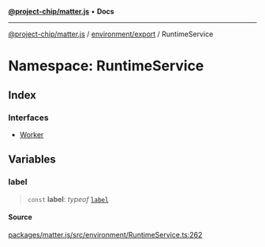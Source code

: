 [**@project-chip/matter.js**](../../../../README.md) • **Docs**

***

[@project-chip/matter.js](../../../../modules.md) / [environment/export](../../README.md) / RuntimeService

# Namespace: RuntimeService

## Index

### Interfaces

- [Worker](interfaces/Worker.md)

## Variables

### label

> `const` **label**: *typeof* [`label`](README.md#label)

#### Source

[packages/matter.js/src/environment/RuntimeService.ts:262](https://github.com/project-chip/matter.js/blob/7a8cbb56b87d4ccf34bec5a9a95ab40a1711324f/packages/matter.js/src/environment/RuntimeService.ts#L262)
